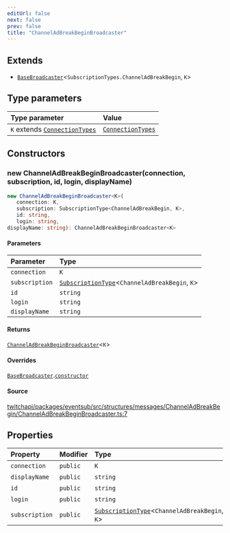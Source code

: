 ```yaml
---
editUrl: false
next: false
prev: false
title: "ChannelAdBreakBeginBroadcaster"
---
```


## Extends

- [`BaseBroadcaster`](BaseBroadcaster.md)\<`SubscriptionTypes.ChannelAdBreakBegin`, `K`\>

## Type parameters

| Type parameter | Value |
| :------ | :------ |
| `K` extends [`ConnectionTypes`](../type-aliases/ConnectionTypes.md) | [`ConnectionTypes`](../type-aliases/ConnectionTypes.md) |

## Constructors

### new ChannelAdBreakBeginBroadcaster(connection, subscription, id, login, displayName)

```ts
new ChannelAdBreakBeginBroadcaster<K>(
   connection: K, 
   subscription: SubscriptionType<ChannelAdBreakBegin, K>, 
   id: string, 
   login: string, 
displayName: string): ChannelAdBreakBeginBroadcaster<K>
```

#### Parameters

| Parameter | Type |
| :------ | :------ |
| `connection` | `K` |
| `subscription` | [`SubscriptionType`](../type-aliases/SubscriptionType.md)\<`ChannelAdBreakBegin`, `K`\> |
| `id` | `string` |
| `login` | `string` |
| `displayName` | `string` |

#### Returns

[`ChannelAdBreakBeginBroadcaster`](ChannelAdBreakBeginBroadcaster.md)\<`K`\>

#### Overrides

[`BaseBroadcaster`](BaseBroadcaster.md).[`constructor`](BaseBroadcaster.md#constructors)

#### Source

[twitchapi/packages/eventsub/src/structures/messages/ChannelAdBreakBegin/ChannelAdBreakBeginBroadcaster.ts:7](https://github.com/pablornc/twitchapi//blob/f8a75ccd701e54db4c91e2b0128974da23f25d14/packages/eventsub/src/structures/messages/ChannelAdBreakBegin/ChannelAdBreakBeginBroadcaster.ts#L7)

## Properties

| Property | Modifier | Type | Inherited from |
| :------ | :------ | :------ | :------ |
| `connection` | `public` | `K` | [`BaseBroadcaster`](BaseBroadcaster.md).`connection` |
| `displayName` | `public` | `string` | [`BaseBroadcaster`](BaseBroadcaster.md).`displayName` |
| `id` | `public` | `string` | [`BaseBroadcaster`](BaseBroadcaster.md).`id` |
| `login` | `public` | `string` | [`BaseBroadcaster`](BaseBroadcaster.md).`login` |
| `subscription` | `public` | [`SubscriptionType`](../type-aliases/SubscriptionType.md)\<`ChannelAdBreakBegin`, `K`\> | [`BaseBroadcaster`](BaseBroadcaster.md).`subscription` |
